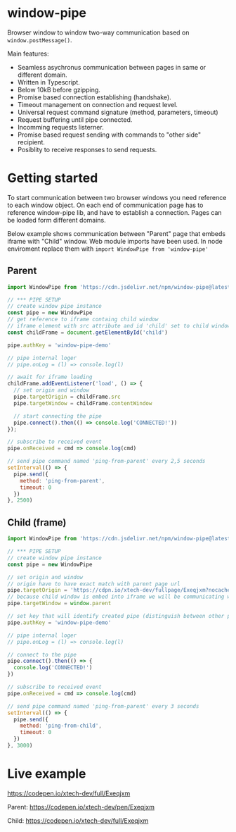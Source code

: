 # window-pipe
Browser window to window two-way communication based on `window.postMessage()`.

Main features:
- Seamless asychronus communication between pages in same or different domain.
- Written in Typescript.
- Below 10kB before gzipping.
- Promise based connection establishing (handshake).
- Timeout management on connection and request level.
- Universal request command signature (method, parameters, timeout)
- Request buffering until pipe connected.
- Incomming requests listerner.
- Promise based request sending with commands to "other side" recipient.
- Posiblity to receive responses to send requests.

# Getting started

To start communication between two browser windows you need reference to each window object. On each end of communication page has to reference window-pipe lib, and have to establish a connection. Pages can be loaded form different domains.

Below example shows communication between "Parent" page that embeds iframe with "Child" window. Web module imports have been used. In node enviroment replace them with `import WindowPipe from 'window-pipe'`

## Parent

``` js
import WindowPipe from 'https://cdn.jsdelivr.net/npm/window-pipe@latest'

// *** PIPE SETUP
// create window pipe instance
const pipe = new WindowPipe
// get reference to iframe containg child window
// iframe element with src attribute and id 'child' set to child window page has to be already present in DOM.
const childFrame = document.getElementById('child')

pipe.authKey = 'window-pipe-demo'

// pipe internal loger
// pipe.onLog = (l) => console.log(l)

// await for iframe loading
childFrame.addEventListener('load', () => {
  // set origin and window
  pipe.targetOrigin = childFrame.src
  pipe.targetWindow = childFrame.contentWindow

  // start connecting the pipe
  pipe.connect().then(() => console.log('CONNECTED!')) 
});

// subscribe to received event
pipe.onReceived = cmd => console.log(cmd)

// send pipe command named 'ping-from-parent' every 2,5 seconds
setInterval(() => {
  pipe.send({
    method: 'ping-from-parent',
    timeout: 0
  })    
}, 2500)
```

## Child (frame)

``` js
import WindowPipe from 'https://cdn.jsdelivr.net/npm/window-pipe@latest'

// *** PIPE SETUP
// create window pipe instance
const pipe = new WindowPipe

// set origin and window
// origin have to have exact match with parent page url
pipe.targetOrigin = 'https://cdpn.io/xtech-dev/fullpage/Exeqjxm?nocache=true&view=' // change to url / host of the window that embeds child window.
// because child window is embed into iframe we will be communicating with parent window
pipe.targetWindow = window.parent

// set key that will identify created pipe (distinguish between other parties that will send messages to same window)
pipe.authKey = 'window-pipe-demo'

// pipe internal loger
// pipe.onLog = (l) => console.log(l)

// connect to the pipe
pipe.connect().then(() => {
  console.log('CONNECTED!')
})

// subscribe to received event
pipe.onReceived = cmd => console.log(cmd)

// send pipe command named 'ping-from-parent' every 3 seconds
setInterval(() => {
  pipe.send({
    method: 'ping-from-child',
    timeout: 0
  })    
}, 3000)
```

# Live example

https://codepen.io/xtech-dev/full/Exeqjxm

Parent: https://codepen.io/xtech-dev/pen/Exeqjxm

Child: https://codepen.io/xtech-dev/full/Exeqjxm